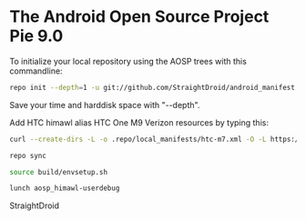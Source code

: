 The Android Open Source Project Pie 9.0
==============================================

To initialize your local repository using the AOSP trees with this commandline:
````bash
repo init --depth=1 -u git://github.com/StraightDroid/android_manifest.git -b aosp-9.0
````
Save your time and harddisk space with "--depth".

Add HTC himawl  alias HTC One M9 Verizon resources by typing this:
````bash
curl --create-dirs -L -o .repo/local_manifests/htc-m7.xml -O -L https://raw.githubusercontent.com/StraightDroid/android_manifest/aosp-9.0/htc-himawl.xml

repo sync

source build/envsetup.sh

lunch aosp_himawl-userdebug
````

StraightDroid
